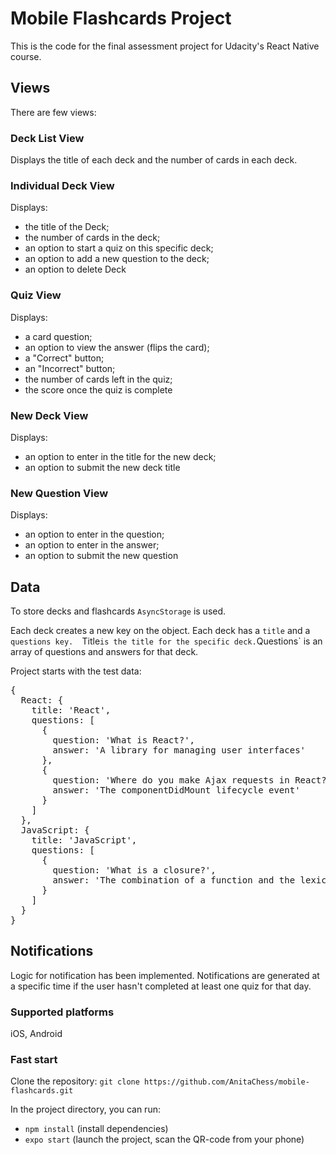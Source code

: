 # Mobile Flashcards Project

This is the code for the final assessment project for Udacity's React Native course.

## Views 
There are few views:

### Deck List View

Displays the title of each deck and the number of cards in each deck.

### Individual Deck View

Displays:
 - the title of the Deck;
 - the number of cards in the deck;
 - an option to start a quiz on this specific deck;
 - an option to add a new question to the deck;
 - an option to delete Deck

### Quiz View

Displays:
 - a card question;
 - an option to view the answer (flips the card);
 - a "Correct" button;
 - an "Incorrect" button;
 - the number of cards left in the quiz;
 - the score once the quiz is complete

### New Deck View

Displays: 
 - an option to enter in the title for the new deck;
 - an option to submit the new deck title

### New Question View

Displays: 
 - an option to enter in the question;
 - an option to enter in the answer;
 - an option to submit the new question

## Data
To store decks and flashcards `AsyncStorage` is used.

Each deck creates a new key on the object. 
Each deck has a `title` and a `questions key. 
`Title` is the title for the specific deck.
`Questions` is an array of questions and answers for that deck.

Project starts with the test data: 

<pre>
{
  React: {
    title: 'React',
    questions: [
      {
        question: 'What is React?',
        answer: 'A library for managing user interfaces'
      },
      {
        question: 'Where do you make Ajax requests in React?',
        answer: 'The componentDidMount lifecycle event'
      }
    ]
  },
  JavaScript: {
    title: 'JavaScript',
    questions: [
      {
        question: 'What is a closure?',
        answer: 'The combination of a function and the lexical environment within which that function was declared.'
      }
    ]
  }
}
</pre>

## Notifications 

Logic for notification has been implemented. Notifications are generated at a specific time if the user hasn't completed at least one quiz for that day.

### Supported platforms
iOS, Android

### Fast start
Clone the repository: `git clone https://github.com/AnitaChess/mobile-flashcards.git`

In the project directory, you can run:
- `npm install` (install dependencies)
- `expo start` (launch the project, scan the QR-code from your phone)
